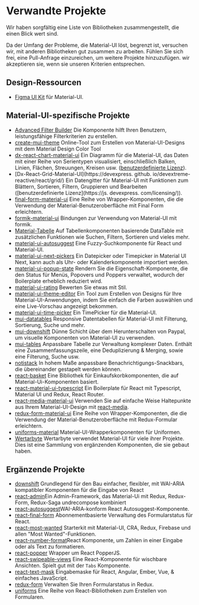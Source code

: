 # Verwandte Projekte

<p class="description">Wir haben sorgfältig eine Liste von Bibliotheken zusammengestellt, die einen Blick wert sind.</p>

Da der Umfang der Probleme, die Material-UI löst, begrenzt ist, versuchen wir, mit anderen Bibliotheken gut zusammen zu arbeiten. Fühlen Sie sich frei, eine Pull-Anfrage einzureichen, um weitere Projekte hinzuzufügen. wir akzeptieren sie, wenn sie unseren Kriterien entsprechen.

## Design-Ressourcen

- [Figma UI Kit](https://material.5ly.co/) für Material-UI.

## Material-UI-spezifische Projekte

- [Advanced Filter Builder](https://github.com/logipro/logi-filter-builder) Die Komponente hilft Ihren Benutzern, leistungsfähige Filterkriterien zu erstellen.
- [create-mui-theme](https://react-theming.github.io/create-mui-theme/) Online-Tool zum Erstellen von Material-UI-Designs mit dem Material Design Color Tool
- [dx-react-chart-material-ui](https://devexpress.github.io/devextreme-reactive/react/chart/) Ein Diagramm für die Material-UI, das Daten mit einer Reihe von Serientypen visualisiert, einschließlich Balken, Linien, Flächen, Streuungen, Kreisen usw. ([benutzerdefinierte Lizenz](https://js.devexpress.com/licensing/)).
- [Dx-React-Grid-Material-UI](https://devexpress. github. io/devextreme-reactive/react/grid/) Ein Datengitter für Material-UI mit Funktionen zum Blättern, Sortieren, Filtern, Gruppieren und Bearbeiten ([benutzerdefinierte Lizenz](https://js. devexpress. com/licensing/)).
- [final-form-material-ui](https://github.com/Deadly0/final-form-material-ui) Eine Reihe von Wrapper-Komponenten, die die Verwendung der Material-Benutzeroberfläche mit Final Form erleichtern.
- [formik-material-ui](https://github.com/stackworx/formik-material-ui) Bindungen zur Verwendung von Material-UI mit formik.
- [Material-Tabelle](https://github.com/mbrn/material-table) Auf Tabellenkomponenten basierende DataTable mit zusätzlichen Funktionen wie Suchen, Filtern, Sortieren und vieles mehr.
- [material-ui-autosuggest](https://github.com/plan-three/material-ui-autosuggest) Eine Fuzzy-Suchkomponente für React und Material-UI.
- [material-ui-next-pickers](https://github.com/chingyawhao/material-ui-next-pickers) Ein Datepicker oder Timepicker in Material UI Next, kann auch als Uhr- oder Kalenderkomponente importiert werden.
- [material-ui-popup-state](https://github.com/jcoreio/material-ui-popup-state) Rendern Sie die Eigenschaft-Komponente, die den Status für Menüs, Popovers und Poppers verwaltet, wodurch der Boilerplate erheblich reduziert wird.
- [material-ui-rating](https://github.com/TeamWertarbyte/material-ui-rating) Bewerten Sie etwas mit Stil.
- [material-ui-theme-editor](https://in-your-saas.github.io/material-ui-theme-editor/) Ein Tool zum Erstellen von Designs für Ihre Material-UI-Anwendungen, indem Sie einfach die Farben auswählen und eine Live-Vorschau angezeigt bekommen.
- [material-ui-time-picker](https://github.com/TeamWertarbyte/material-ui-time-picker) Ein TimePicker für die Material-UI.
- [mui-datatables](https://github.com/gregnb/mui-datatables) Responsive Datentabellen für Material-UI mit Filterung, Sortierung, Suche und mehr.
- [mui-downshift](https://github.com/techniq/mui-downshift) Dünne Schicht über dem Herunterschalten von Paypal, um visuelle Komponenten von Material-UI zu verwenden.
- [mui-tables](https://parkerself.gitbook.io/mui-table/) Anpassbare Tabelle zur Verwaltung komplexer Daten. Enthält eine Zusammenfassungszeile, eine Deduplizierung & Merging, sowie eine Filterung, Suche usw.
- [notistack](https://github.com/iamhosseindhv/notistack) In hohem Maße anpassbare Benachrichtigungs-Snackbars, die übereinander gestapelt werden können.
- [react-basket](https://github.com/mbrn/react-basket) Eine Bibliothek für Einkaufskorbkomponenten, die auf Material-Ui-Komponenten basiert.
- [react-material-ui-typescript](https://github.com/goemen/react-material-ui-typescript) Ein Boilerplate für React mit Typescript, Material UI und Redux, React Router.
- [react-media-material-ui](https://github.com/jcoreio/react-media-material-ui) Verwenden Sie auf einfache Weise Haltepunkte aus Ihrem Material-UI-Design mit [react-media](https://github.com/ReactTraining/react-media).
- [redux-form-material-ui](https://github.com/erikras/redux-form-material-ui) Eine Reihe von Wrapper-Komponenten, die die Verwendung der Material-Benutzeroberfläche mit Redux-Formular erleichtern.
- [uniforms-material](https://github.com/vazco/uniforms/tree/master/packages/uniforms-material) Material-UI-Wrapperkomponenten für Uniformen.
- [Wertarbyte](https://mui.wertarbyte.com/) Wertarbyte verwendet Material-UI für viele ihrer Projekte. Dies ist eine Sammlung von ergänzenden Komponenten, die sie gebaut haben.

## Ergänzende Projekte

- [downshift](https://github.com/downshift-js/downshift) Grundlegend für den Bau einfacher, flexibler, mit WAI-ARIA kompatibler Komponenten für die Eingabe von React
- [react-admin](https://github.com/marmelab/react-admin)Ein Admin-Framework, das Material-Ui mit Redux, Redux-Form, Redux-Saga undrecompose kombiniert
- [react-autosuggest](https://github.com/moroshko/react-autosuggest)WAI-ARIA-konform React Autosuggest-Komponente.
- [react-final-form](https://github.com/final-form/react-final-form#material-ui-10) Abonnementbasierte Verwaltung des Formularstatus für React.
- [react-most-wanted](https://github.com/TarikHuber/react-most-wanted) Starterkit mit Material-UI, CRA, Redux, Firebase und allen "Most Wanted"-Funktionen.
- [react-number-format](https://github.com/s-yadav/react-number-format)React Komponente, um Zahlen in einer Eingabe oder als Text zu formatieren.
- [react-popper](https://github.com/FezVrasta/react-popper) Wrapper um React PopperJS.
- [react-swipeable-views](https://github.com/oliviertassinari/react-swipeable-views) Eine React-Komponente für wischbare Ansichten. Spielt gut mit der `Tabs` Komponente.
- [react-text-mask](https://github.com/text-mask/text-mask) Eingabemaske für React, Angular, Ember, Vue, & einfaches JavaScript.
- [redux-form](https://redux-form.com/7.3.0/examples/material-ui/) Verwalten Sie Ihren Formularstatus in Redux.
- [uniforms](https://github.com/vazco/uniforms) Eine Reihe von React-Bibliotheken zum Erstellen von Formularen.